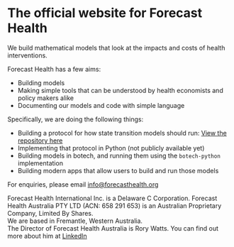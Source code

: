 # The official website for Forecast Health

We build mathematical models that look at the impacts and costs of health interventions.

Forecast Health has a few aims:
- Building models
- Making simple tools that can be understood by health economists and policy makers alike
- Documenting our models and code with simple language

Specifically, we are doing the following things:
- Building a protocol for how state transition models should run: [View the repository here](https://protocol.forecasthealth.org)
- Implementing that protocol in Python (not publicly available yet)
- Building models in botech, and running them using the `botech-python` implementation
- Building modern apps that allow users to build and run those models

For enquiries, please email info@forecasthealth.org

Forecast Health International Inc. is a Delaware C Corporation.
Forecast Health Australia PTY LTD (ACN: 658 291 653) is an Australian Proprietary Company, Limited By Shares.  
We are based in Fremantle, Western Australia.   
The Director of Forecast Health Australia is Rory Watts. You can find out more about him at [LinkedIn](https://au.linkedin.com/in/rory-watts)  
